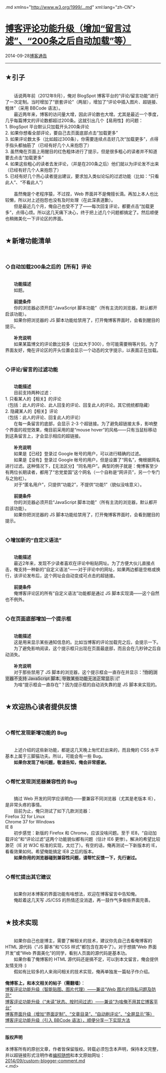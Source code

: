 <!DOCTYPE.md>
.md xmlns="http://www.w3.org/1999/...md" xml:lang="zh-CN">
<head>
<meta http-equiv="Content-Type" content="text.md; charset=utf-8" />
<meta name="generator" content="Python script by program.think@gmail.com" />
<meta name="provider" content="program-think.blogspot.com" />
<link type="text/css" rel="stylesheet" href="../../css/program-think.css" />
<title> 博客评论功能升级（增加“留言过滤”、“200条之后自动加载”等） - 编程随想的博客</title>
</head>
<body>
<div id="main" style="width:100%;">
<h1><a href="../../index.md" title="回到首页"> 博客评论功能升级（增加“留言过滤”、“200条之后自动加载”等）</a></h1>
<div class="post-info"><span class="date-header">2014-09-28</span><a href="../../tags/E58D9AE5AEA2E9809AE5918A.md" class="tag">博客通告</a> </div>
<hr>
<div class="post">
<h2>★引子</h2><br />&#12288;&#12288;话说两年前（2012年9月），俺对 BlogSpot 博客平台的“评论/留言功能”进行了一次定制。当时增加了“嵌套评论”（两层），增加了“评论中插入图片、超链接、粗体”（采用 BBCode 语法）。<br />&#12288;&#12288;最近两年来，博客的访问量大增，因此评论数也大增。尤其是最近一个季度，几乎每篇博文的评论数都超过200条。这就引出几个【易用性】的问题：<a name='more'></a><!--program-think--><br />1. BlogSpot 平台默认只加载开头200条评论<br />2. 如果你想看全部评论，要自己去页面底部点击“加载更多”<br />3. 如果评论数太多（比如超过300条），你需要连续点击好几次“加载更多”，点得手指头都抽筋了（已经有好几个人来抱怨了）<br />3. 虽然俺在页面上用醒目的红色粗体进行了提示，但是很多粗心的读者并不知道要去点击“加载更多”<br />4. 如果这些粗心的读者去发评论，（并是在200条之后）他们就以为评论发不出来（已经有好几个人来抱怨了）<br />5. 已经有好几个热心读者提出建议，要求加入类似论坛的过滤功能（比如：“只看此人”、“不看此人”）<br /><br />&#12288;&#12288;虽然俺是个老程序猿，不过捏，Web 界面并不是俺擅长滴。再加上本人也比较懒，所以对上述抱怨也没有及时处理（在此深表道歉）。<br />&#12288;&#12288;但是最近几个月，俺自己也受不了了——每次回复评论，都要点击“加载更多”，点得心烦。所以这几天痛下决心，终于把上述几个问题都搞定了。然后顺便也稍微美化一下评论区的界面。<br /><br /><h2>★新增功能清单</h2><br /><h3>◇自动加载200条之后的【所有】评论</h3><br />&#12288;&#12288;<b>功能描述</b><br />&#12288;&#12288;如题。<br /><br />&#12288;&#12288;<b>前提条件</b><br />&#12288;&#12288;你的浏览器必须开启“JavaScript 脚本功能”（所有主流的浏览器，默认都开启该功能）。<br />&#12288;&#12288;如果你把浏览器的 JS 脚本功能给禁用了，打开俺博客界面时，会看到醒目的提示。<br /><br />&#12288;&#12288;<b>补充说明</b><br />&#12288;&#12288;如果某篇博文的评论数比较多（比如大于300），你可能需要稍等片刻。为了界面友好，俺在评论区的开头位置会显示一个动态的文字提示，以表面正在加载。<br /><br /><h3>◇评论/留言的过滤功能</h3><br />&#12288;&#12288;<b>功能描述</b><br />&#12288;&#12288;目前支持两种过滤：<br />1. 只看某人的【相关】的评论<br />（包括：此人的评论、此人回复的评论、回复此人的评论。其它统统都隐藏）<br />2. 隐藏某人的【相关】评论<br />（包括：此人的评论、回复此人的评论）<br />&#12288;&#12288;在每一条留言的底部，会显示 2-3 个超链接。为了避免超链接太多，影响整个界面的视觉效果，俺目前采用的是“mouse hover”的风格——只有当鼠标移动到这条留言上，才会显示相应的超链接。<br /><br />&#12288;&#12288;<b>补充说明</b><br />&#12288;&#12288;如果是【已经】登录过 Google 帐号的用户，可以进行精确的过滤。<br />&#12288;&#12288;如果是【没有】登录过 Google 帐号的用户，但是设置了“网名”，俺根据网名进行过滤。这种情况下，【无法区分】“同名用户”。典型的例子就是：俺博客至少有两位长期读者，都用了“忠党爱国”这个网名（一个自称是“网评员”，另一个专门与之抬杠）。<br />&#12288;&#12288;对于“匿名用户”，只提供“功能2”，不提供“功能1”（貌似没啥意义）。<br /><br />&#12288;&#12288;<b>前提条件</b><br />&#12288;&#12288;你的浏览器必须开启“JavaScript 脚本功能”（所有主流的浏览器，默认都开启该功能）。<br />&#12288;&#12288;如果你把浏览器的 JS 脚本功能给禁用了，打开俺博客界面时，会看到醒目的提示。<br /><br /><h3>◇增加新的“自定义语法”</h3><br />&#12288;&#12288;<b>功能描述</b><br />&#12288;&#12288;最近2年来，发现不少读者喜欢在评论中粘贴网址。为了方便大伙儿直接点击，俺支持一种新的“自定义语法”——对于评论中的网址，如果两边都是空格或换行，该评论发布后，这个网址会自动变成可点击的超链接。<br /><br />&#12288;&#12288;<b>前提条件</b><br />&#12288;&#12288;俺博客评论区的所有“自定义语法”功能都是通过 JS 脚本实现滴——这个自然也不例外。<br /><br /><h3>◇在页面底部增加一个提示框</h3><br />&#12288;&#12288;<b>功能描述</b><br />&#12288;&#12288;这是用来显示某些通知信息的。比如当博客的评论加载完之后，会提示一下。<br />&#12288;&#12288;为了避免影响阅读，这个提示框只出现在页面最底部，而且会在几秒钟之后自动消失。<br /><br />&#12288;&#12288;<b>补充说明</b><br />&#12288;&#12288;对于那些禁用了 JS 脚本的浏览器，这个提示框会一直存在并显示：<q style="background-color:#DDD;">你的浏览器不支持 JavaScript 脚本, 导致某些功能无法正常显示 :(</q><br />&#12288;&#12288;为啥“提示框会一直存在”？因为提示框的自动消失靠的是 JS 脚本来实现的。<br /><br /><h2>★欢迎热心读者提供反馈</h2><br /><h3>◇帮忙发现新增功能的 Bug</h3><br />&#12288;&#12288;上述介绍的这些新功能，都是这几天晚上匆忙赶出来的，而且俺的 CSS 水平基本上属于三脚猫功夫。所以，可能会有一些 Bug。<br />&#12288;&#12288;<b>如果你发现了啥问题，敬请告知，俺会非常感谢。</b><br /><br /><h3>◇帮忙发现浏览器兼容性的 Bug</h3><br />&#12288;&#12288;搞过 Web 开发的同学应该明白——要兼容不同浏览器（尤其是老版本 IE），是非常头疼的事情。<br />&#12288;&#12288;目前为止，俺只测试了如下几款浏览器：<br />Firefox 32 for Linux<br />Chrome 37 for Windows<br />IE 8<br />&#12288;&#12288;初步感觉：新版的 Firefox 和 Chrome，应该没啥问题。至于 IE8，“自动加载评论”和“评论过滤”这两个功能貌似都有问题（估计 IE6 更惨）。解决的希望比较渺茫（IE 对 W3C 标准的实现，太烂了）。有空的话，俺再测试一下新版本的 IE，看看效果如何。希望俺能搞定 IE8 之后的版本。<br />&#12288;&#12288;<b>如果你用的浏览器碰到兼容性问题，请帮忙反馈一下，先行谢过。</b><br /><br /><h3>◇帮忙提出其它建议</h3><br />&#12288;&#12288;如果你对本博客的界面功能有啥想法，欢迎在博客留言中告知俺。<br />&#12288;&#12288;俺趁着这几天写 JS/CSS 的热情还没消退，再一鼓作气多做些界面完善。<br /><br /><h2>★技术实现</h2><br />&#12288;&#12288;如果你自己也是博主，需要了解相关的技术，建议你先自己去看俺博客的 HTML 源代码（“JS 脚本”和“CSS 样式”都包含在其中了）。对于想搞“Web 界面开发”或“Web 界面美化”的同学，看别人页面的源代码是基本功。<br />&#12288;&#12288;如果你看了俺博客的 HTML 源代码还是搞不定，可以到本文留言，俺会提供友情支持 :)<br />&#12288;&#12288;假如有比较多的人来询问相关的技术实现，俺再单独发一篇帖子作介绍。<br /><br /><b>俺博客上，和本文相关的帖子（需翻墙）</b>：<br /><a href="../../2015/04/custom-blogger-comment.md">博客评论功能升级（智能贴图、图片代理）——兼谈“Web 图片的隐私问题及防范”</a><br /><a href="../../2014/12/custom-blogger-comment.md">博客评论功能升级（“未读”状态、按时间过滤）——兼谈“为啥俺不用其它博客平台”</a><br /><a href="../../2014/10/custom-blogger-ui.md">博客界面升级（增加“界面定制”、“文章目录”、“自动刷评论”、“全屏显示”等）</a><br /><a href="../../2012/09/custom-blogger-comment.md">博客评论功能升级（引入 BBCode 语法），顺便分享一下实现方法</a><div class="blogger-post-footer">
</div>
<hr>
<div class="copyright">
<h4>版权声明</h4>
本博客所有的原创文章，作者皆保留版权。转载必须包含本声明，保持本文完整，并以超链接形式注明作者<a href="mailto:program.think@gmail.com">编程随想</a>和本文原始网址：<br>
<a href="2014/09/custom-blogger-comment.md">2014/09/custom-blogger-comment.md</a>
</div>
</div>
</body>
<.md>
